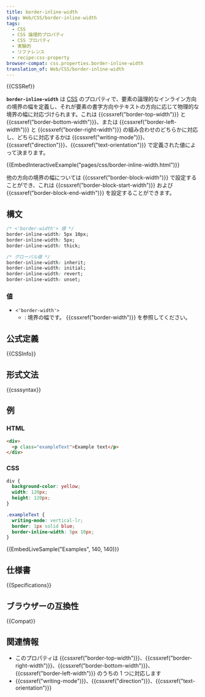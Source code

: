 ```yaml
---
title: border-inline-width
slug: Web/CSS/border-inline-width
tags:
  - CSS
  - CSS 論理的プロパティ
  - CSS プロパティ
  - 実験的
  - リファレンス
  - recipe:css-property
browser-compat: css.properties.border-inline-width
translation_of: Web/CSS/border-inline-width
---
```

{{CSSRef}}

**`border-inline-width`** は [CSS](/ja/docs/Web/CSS) のプロパティで、要素の論理的なインライン方向の境界の幅を定義し、それが要素の書字方向やテキストの方向に応じて物理的な境界の幅に対応づけられます。これは {{cssxref("border-top-width")}} と {{cssxref("border-bottom-width")}}、または {{cssxref("border-left-width")}} と {{cssxref("border-right-width")}} の組み合わせのどちらかに対応し、どちらに対応するかは {{cssxref("writing-mode")}}、{{cssxref("direction")}}、{{cssxref("text-orientation")}} で定義された値によって決まります。

{{EmbedInteractiveExample("pages/css/border-inline-width.html")}}

他の方向の境界の幅については {{cssxref("border-block-width")}} で設定することができ、これは {{cssxref("border-block-start-width")}} および {{cssxref("border-block-end-width")}} を設定することができます。

## 構文

```css
/* <'border-width'> 値 */
border-inline-width: 5px 10px;
border-inline-width: 5px;
border-inline-width: thick;

/* グローバル値 */
border-inline-width: inherit;
border-inline-width: initial;
border-inline-width: revert;
border-inline-width: unset;
```

### 値

- `<'border-width'>`
  - : 境界の幅です。 {{cssxref("border-width")}} を参照してください。

## 公式定義

{{CSSInfo}}

## 形式文法

{{csssyntax}}

<h2 id="Examples">例</h2>

### HTML

```html
<div>
  <p class="exampleText">Example text</p>
</div>
```

### CSS

```css
div {
  background-color: yellow;
  width: 120px;
  height: 120px;
}

.exampleText {
  writing-mode: vertical-lr;
  border: 1px solid blue;
  border-inline-width: 5px 10px;
}
```

{{EmbedLiveSample("Examples", 140, 140)}}

## 仕様書

{{Specifications}}

## ブラウザーの互換性

{{Compat}}

## 関連情報

- このプロパティは {{cssxref("border-top-width")}}、{{cssxref("border-right-width")}}、{{cssxref("border-bottom-width")}}、{{cssxref("border-left-width")}} のうちの 1 つに対応します
- {{cssxref("writing-mode")}}、{{cssxref("direction")}}、{{cssxref("text-orientation")}}
